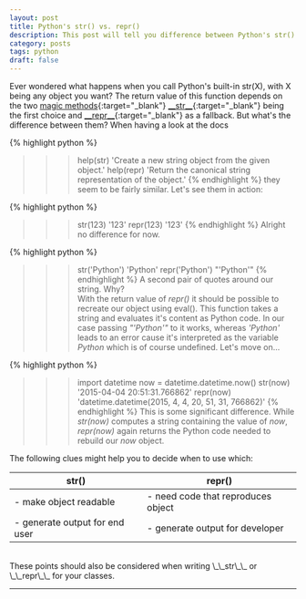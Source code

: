 ```yaml
---
layout: post
title: Python's str() vs. repr()
description: This post will tell you difference between Python's str() and repr().
category: posts
tags: python
draft: false
---
```

Ever wondered what happens when you call Python's built-in str(X), with X being any object you want? The return value of this function depends on the two [magic methods](https://rszalski.github.io/magicmethods/){:target="_blank"} [\_\_str\_\_](https://docs.python.org/3/reference/datamodel.html#object.__str__){:target="_blank"} being the first choice and [\_\_repr\_\_](https://docs.python.org/3/reference/datamodel.html#object.__repr__){:target="_blank"} as a fallback. But what's the difference between them? When having a look at the docs

{% highlight python %}
>>> help(str)
'Create a new string object from the given object.'
>>> help(repr)
'Return the canonical string representation of the object.'
{% endhighlight %}
they seem to be fairly similar. Let's see them in action:

{% highlight python %}
>>> str(123)
'123'
>>> repr(123)
'123'
{% endhighlight %}
Alright no difference for now.

{% highlight python %}
>>> str('Python')
'Python'
>>> repr('Python')
"'Python'"
{% endhighlight %}
A second pair of quotes around our string. Why?<br/>With the return value of _repr()_ it should be possible to recreate our object using eval(). This function takes a string and evaluates it's content as Python code. In our case passing _"'Python'"_ to it works, whereas _'Python'_ leads to an error cause it's interpreted as the variable _Python_ which is of course undefined. Let's move on...

{% highlight python %}
>>> import datetime
>>> now = datetime.datetime.now() 
>>> str(now)
'2015-04-04 20:51:31.766862'
>>> repr(now)
'datetime.datetime(2015, 4, 4, 20, 51, 31, 766862)'
{% endhighlight %}
This is some significant difference. While _str(now)_ computes a string containing the value of _now_, _repr(now)_ again returns the Python code needed to rebuild our _now_ object.</br>

The following clues might help you to decide when to use which:

|str()                     |repr()                            |
|--------------------------|----------------------------------|
|- make object readable    |- need code that reproduces object|
|- generate output for end user|- generate output for developer|

<br>
These points should also be considered when writing \_\_str\_\_ or \_\_repr\_\_ for your classes. 

---

